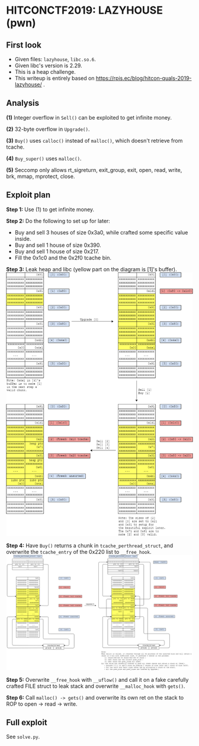# HITCONCTF2019: LAZYHOUSE (pwn)
## First look
- Given files: `lazyhouse`, `libc.so.6`.
- Given libc's version is 2.29.
- This is a heap challenge.
- This writeup is entirely based on https://rpis.ec/blog/hitcon-quals-2019-lazyhouse/ .
## Analysis
**(1)** Integer overflow in `Sell()` can be exploited to get infinite money.

**(2)** 32-byte overflow in `Upgrade()`.

**(3)** `Buy()` uses `calloc()` instead of `malloc()`, which doesn't retrieve from tcache.

**(4)** `Buy_super()` uses `malloc()`.

**(5)** Seccomp only allows rt_sigreturn, exit_group, exit, open, read, write, brk, mmap, mprotect, close.

## Exploit plan
**Step 1:** Use (1) to get infinite money.

**Step 2:** Do the following to set up for later:
- Buy and sell 3 houses of size 0x3a0, while crafted some specific value inside.
- Buy and sell 1 house of size 0x390.
- Buy and sell 1 house of size 0x217.
- Fill the 0x1c0 and the 0x2f0 tcache bin.

**Step 3:** Leak heap and libc (yellow part on the diagram is [1]'s buffer).
![leak](leak.png)

**Step 4:** Have `Buy()` returns a chunk in `tcache_perthread_struct`, and overwrite the `tcache_entry` of the 0x220 list to `__free_hook`.
![feng shui](fengshui.png)

**Step 5:** Overwrite `__free_hook` with `__uflow()` and call it on a fake carefully crafted FILE struct to leak stack and overwrite `__malloc_hook` with `gets()`.

**Step 6:** Call `malloc() -> gets()` and overwrite its own ret on the stack to ROP to open -> read -> write.

## Full exploit
See `solve.py`.
